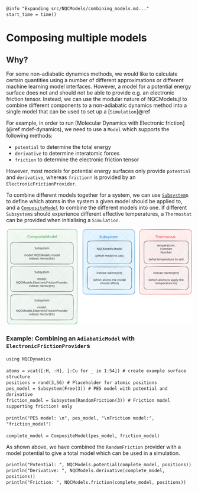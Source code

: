 ```@setup logging
@info "Expanding src/NQCModels/combining_models.md..."
start_time = time()
```

# Composing multiple models

## Why?

For some non-adiabatic dynamics methods, we would like to calculate certain quantities using a number of different approximations or different machine learning model interfaces. 
However, a model for a potential energy surface does not and should not be able to provide e.g. an electronic friction tensor. 
Instead, we can use the modular nature of NQCModels.jl to combine different components to a non-adiabatic dynamics method into a single model that can be used to set up a [`Simulation`]@ref 

For example, in order to run [Molecular Dynamics with Electronic friction](@ref mdef-dynamics), we need to use a `Model` which supports the following methods:
- `potential` to determine the total energy
- `derivative` to determine interatomic forces
- `friction` to determine the electronic friction tensor

However, most models for potential energy surfaces only provide `potential` and `derivative`, whereas `friction!` is provided by an `ElectronicFrictionProvider`. 

To combine different models together for a system, we can use [`Subsystem`](@ref)s to define which atoms in the system a given model should be applied to, and a [`CompositeModel`](@ref) to combine the different models into one. 
If different `Subsystem`s should experience different effective temperatures, a `Thermostat` can be provided when initialising a `Simulation`. 

![An overview of the different components used to combine models in NQCModels.jl](../assets/compositemodels/struct-explainer.svg)

### Example: Combining an `AdiabaticModel` with `ElectronicFrictionProvider`s

```@example compositemodels
using NQCDynamics

atoms = vcat([:H, :H], [:Cu for _ in 1:54]) # create example surface structure
positions = rand(3,56) # Placeholder for atomic positions
pes_model = Subsystem(Free(3)) # PES model with potential and derivative
friction_model = Subsystem(RandomFriction(3)) # Friction model supporting friction! only

println("PES model: \n", pes_model, "\nFriction model:", "friction_model")

complete_model = CompositeModel(pes_model, friction_model)
```

As shown above, we have combined the `RandomFriction` provider with a model potential to give a total model which can be used in a simulation. 

```@example compositemodels
println("Potential: ", NQCModels.potential(complete_model, positions))
println("Derivative: ", NQCModels.derivative(complete_model, positions))
println("Friction: ", NQCModels.friction(complete_model, positions))
```
